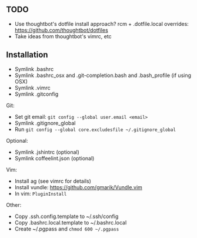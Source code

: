 ## TODO

* Use thoughtbot's dotfile install approach? rcm + .dotfile.local overrides: https://github.com/thoughtbot/dotfiles
* Take ideas from thoughtbot's vimrc, etc

## Installation

* Symlink .bashrc
* Symlink .bashrc\_osx and .git-completion.bash and .bash\_profile (if using OSX)
* Symlink .vimrc
* Symlink .gitconfig

Git:

* Set git email: `git config --global user.email <email>`
* Symlink .gitignore\_global
* Run `git config --global core.excludesfile ~/.gitignore_global`

Optional:

* Symlink .jshintrc (optional)
* Symlink coffeelint.json (optional)

Vim:

* Install ag (see vimrc for details)
* Install vundle: https://github.com/gmarik/Vundle.vim
* In vim: `PluginInstall`

Other:

* Copy .ssh.config.template to ~/.ssh/config
* Copy .bashrc.local.template to ~/.bashrc.local
* Create ~/.pgpass and `chmod 600 ~/.pgpass`

